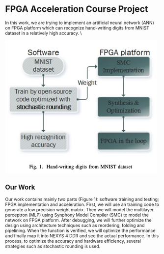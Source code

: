 # FPGA Acceleration Course Project #
In this work, we are trying to implement an artificial neural network (ANN) on FPGA platform which can recognize hand-writing digits from MNIST dataset in a relatively high accuracy. \

![SMC](https://github.com/sai-shi/Hardware-Acceleration-of-Neural-Networks/blob/main/SMC.png)

## Our Work ##
Our work contains mainly two parts (Figure 1): software training and testing; FPGA implementation and acceleration. First, we will use an training code to generate a low precision weight matrix. Then we will model the multilayer perceptron (MLP) using Synphony Model Compiler (SMC) to model the network on FPGA platform. After debugging, we will further optimize the design using architecture techniques such as reordering, folding and pipelining. When the function is verified, we will optimize the performance and finally map it into NEXYS 4 DDR and see the actual performance. In this process, to optimize the accuracy and hardware efficiency, several strategies such as stochastic rounding is used.
